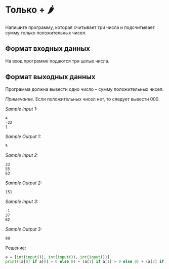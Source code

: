 # Только + 🌶️

Напишите программу, которая считывает три числа и подсчитывает сумму только положительных чисел.

## Формат входных данных
На вход программе подаются три целых числа.

## Формат выходных данных
Программа должна вывести одно число – сумму положительных чисел.

*Примечание.* Если положительных чисел нет, то следует вывести 000.

*Sample Input 1:*
```
4
-22
1
```

*Sample Output 1:*
```
5
```

*Sample Input 2:*
```
33
55
63
```

*Sample Output 2:*
```
151
```

*Sample Input 3:*
```
-1
37
62
```

*Sample Output 3:*
```
99
```

Решение:
```python
a = [int(input()), int(input()), int(input())]
print((a[0] if a[0] > 0 else 0) + (a[1] if a[1] > 0 else 0) + (a[2] if a[2] > 0 else 0))
```
